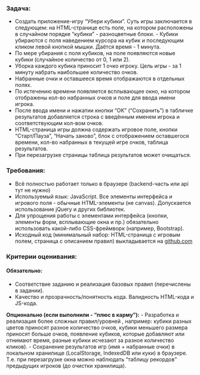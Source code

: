 ### Задача:
- Создать приложение-игру “Убери кубики”. Суть игры заключается в следующем: на HTML-странице есть поле, на котором расположены в случайном порядке “кубики” - разноцветные блоки. - Кубики убираются с поля наведением курсора на кубик и последующим кликом левой кнопкой мышки. Даётся время - 1 минута. 
- По мере убирания с поля кубиков, на поле появляются новые кубики (случайное количество от 0, 1 или 2). 
- Уборка каждого кубика приносит 1 очко игроку. Цель игры - за 1 минуту набрать наибольшее количество очков. 
- Набранные очки и оставшееся время отображаются в отдельных полях. 
- По истечению времени появляется всплывающее окно, на котором отображены кол-во набранных очков и поле для ввода имени игрока. 
- После ввода имени и нажатии кнопки “OK” (“Сохранить”) в табличке результатов добавляется строка с введённым именем игрока и соответствующим кол-вом очков. 
- HTML-страница игры должна содержать игровое поле, кнопки “Старт/Пауза”, “Начать заново”, блок с отображением оставшегося времени, кол-во набранных в текущей игре очков, таблица результатов. 
- При перезагрузке страницы таблица результатов может очищаться.

### Требования:
  - Всё полностью работает только в браузере (backend-часть или api тут не нужно)
  - Используемый язык: JavaScript. Все элементы интерфейса и игрового поля - обычные HTML-элементы (не canvas). Допускается использование jQuery и других библиотек.
  - Для упрощения работы с элементами интерфейса (кнопки, элементы форм, всплывающие окна и пр.) обязательно использовать какой-либо CSS-фреймворк (например, Bootstrap).
  - Исходный код (минимальный набор: HTML-страница с игровым полем, страница с описанием  правил) выкладывается на [github.com](https://github.com/)

### Критерии оценивания:

  #### Обязательно:
   - Соответствие заданию и реализация базовых правил (перечислены в задании).
   - Качество и прозрачность/понятность кода. Валидность HTML-кода и JS-кода.
    
   **Опционально (если выполнили - “плюс в карму”):**
    - Разработка и реализация более сложных правил/уровней , например: кубики разных цветов приносят разное количество очков, кубики меньшего размера приносят больше очков, появление кубиков, которые добавляют или отнимают время, разные кубики исчезают за разное количество кликов).
    - Сохранение результатов игр (имя + набранные очки) в локальном хранилище (LocalStorage, IndexedDB или куки) в браузере. Т.е. при перезагрузке окна можно наблюдать “таблицу рекордов” предыдущих игроков (до очистки хранилища).

